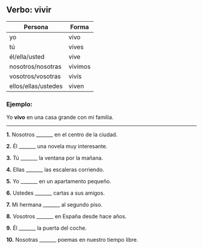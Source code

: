 ## Verbo: vivir

| Persona | Forma |
|---------|-------|
| yo | vivo |
| tú | vives |
| él/ella/usted | vive |
| nosotros/nosotras | vivimos |
| vosotros/vosotras | vivís |
| ellos/ellas/ustedes | viven |

### Ejemplo:
Yo **vivo** en una casa grande con mi familia.

---

**1.** Nosotros _______ en el centro de la ciudad.

**2.** Él _______ una novela muy interesante.

**3.** Tú _______ la ventana por la mañana.

**4.** Ellas _______ las escaleras corriendo.

**5.** Yo _______ en un apartamento pequeño.

**6.** Ustedes _______ cartas a sus amigos.

**7.** Mi hermana _______ al segundo piso.

**8.** Vosotros _______ en España desde hace años.

**9.** Él _______ la puerta del coche.

**10.** Nosotras _______ poemas en nuestro tiempo libre.